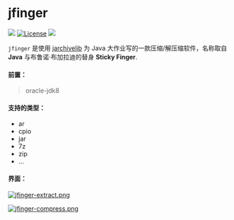 # jfinger

![](https://img.shields.io/badge/%E4%BB%A3%E7%A0%81%E8%B4%A8%E9%87%8F-%E5%A0%AA%E5%BF%A7-red.svg)
[![License](https://img.shields.io/badge/license-WTFPL-ff69b4.svg)](https://github.com/sinofp/jfinger/blob/master/LICENSE)
![](https://img.shields.io/badge/version-0.1-brightgreen.svg)

`jfinger` 是使用 [jarchivelib](https://rauschig.org/jarchivelib/) 为 Java 大作业写的一款压缩/解压缩软件，名称取自 **Java** 与布鲁诺·布加拉迪的替身 **Sticky Finger**.

#### 前置：
>oracle-jdk8

#### 支持的类型：
- ar
- cpio
- jar
- 7z
- zip
- ...

#### 界面：
[![jfinger-extract.png](https://i.postimg.cc/Znf9mGnH/jfinger-extract.png)](https://postimg.cc/MfQZbryf)

[![jfinger-compress.png](https://i.postimg.cc/3WMBX0jz/jfinger-compress.png)](https://postimg.cc/wRVLHvGk)
